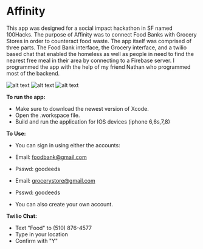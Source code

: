 # Affinity

This app was designed for a social impact hackathon in SF named 100Hacks. The purpose of Affinity was to connect Food Banks with Grocery Stores in order to counteract food waste. The app itself was comprised of three parts. The Food Bank interface, the Grocery interface, and a twilio based chat that enabled the homeless as well as people in need to find the nearest free meal in their area by connecting to a Firebase server. I programmed the app with the help of my friend Nathan who programmed most of the backend.

![alt text](https://image.ibb.co/bPV0ax/screenshot2.png) ![alt text](https://image.ibb.co/hABj2c/screenshot1.png) ![alt text](https://image.ibb.co/izZhoH/screenshot3.png)

**To run the app:**

- Make sure to download the newest version of Xcode.
- Open the .workspace file.
- Build and run the application for IOS devices (iphone 6,6s,7,8)

**To Use:**

- You can sign in using either the accounts:

* Email: foodbank@gmail.com
* Psswd: goodeeds

* Email: grocerystore@gmail.com
* Psswd: goodeeds

- You can also create your own account.

**Twilio Chat:**

- Text "Food" to (510) 876-4577
- Type in your location
- Confirm with "Y"




